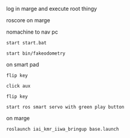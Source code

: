 log in marge and execute root thingy

roscore on marge

nomachine to nav pc 

    start start.bat
    
    start bin/fakeodometry
    
on smart pad

    flip key 
    
    click aux
    
    flip key
    
    start ros smart servo with green play button
    
on marge

    roslaunch iai_kmr_iiwa_bringup base.launch
